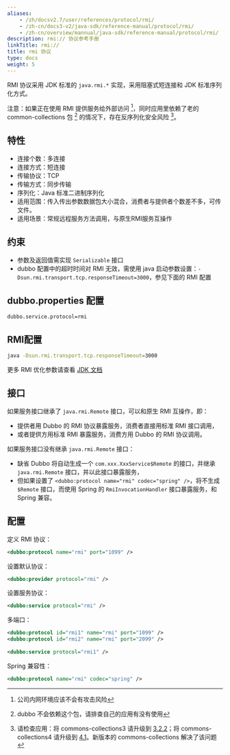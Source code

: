 ```yaml
---
aliases:
    - /zh/docsv2.7/user/references/protocol/rmi/
    - /zh-cn/docs3-v2/java-sdk/reference-manual/protocol/rmi/
    - /zh-cn/overview/mannual/java-sdk/reference-manual/protocol/rmi/
description: rmi:// 协议参考手册
linkTitle: rmi://
title: rmi 协议
type: docs
weight: 5
---
```





RMI 协议采用 JDK 标准的 `java.rmi.*` 实现，采用阻塞式短连接和 JDK 标准序列化方式。

注意：如果正在使用 RMI 提供服务给外部访问 [^1]，同时应用里依赖了老的 common-collections 包 [^2] 的情况下，存在反序列化安全风险 [^3]。

## 特性

* 连接个数：多连接
* 连接方式：短连接
* 传输协议：TCP
* 传输方式：同步传输
* 序列化：Java 标准二进制序列化
* 适用范围：传入传出参数数据包大小混合，消费者与提供者个数差不多，可传文件。
* 适用场景：常规远程服务方法调用，与原生RMI服务互操作

## 约束

* 参数及返回值需实现 `Serializable` 接口
* dubbo 配置中的超时时间对 RMI 无效，需使用 java 启动参数设置：`-Dsun.rmi.transport.tcp.responseTimeout=3000`，参见下面的 RMI 配置

## dubbo.properties 配置

```properties
dubbo.service.protocol=rmi
```

## RMI配置

```sh
java -Dsun.rmi.transport.tcp.responseTimeout=3000
```
更多 RMI 优化参数请查看 [JDK 文档](https://docs.oracle.com/javase/6/docs/technotes/guides/rmi/sunrmiproperties.html)


## 接口

如果服务接口继承了 `java.rmi.Remote` 接口，可以和原生 RMI 互操作，即：

* 提供者用 Dubbo 的 RMI 协议暴露服务，消费者直接用标准 RMI 接口调用，
* 或者提供方用标准 RMI 暴露服务，消费方用 Dubbo 的 RMI 协议调用。

如果服务接口没有继承 `java.rmi.Remote` 接口：

* 缺省 Dubbo 将自动生成一个 `com.xxx.XxxService$Remote` 的接口，并继承 `java.rmi.Remote` 接口，并以此接口暴露服务，
* 但如果设置了 `<dubbo:protocol name="rmi" codec="spring" />`，将不生成 `$Remote` 接口，而使用 Spring 的 `RmiInvocationHandler` 接口暴露服务，和 Spring 兼容。

## 配置

定义 RMI 协议：

```xml
<dubbo:protocol name="rmi" port="1099" />
```

设置默认协议：

```xml
<dubbo:provider protocol="rmi" />
```

设置服务协议：

```xml
<dubbo:service protocol="rmi" />
```

多端口：

```xml
<dubbo:protocol id="rmi1" name="rmi" port="1099" />
<dubbo:protocol id="rmi2" name="rmi" port="2099" />
 
<dubbo:service protocol="rmi1" />
```

Spring 兼容性：

```xml
<dubbo:protocol name="rmi" codec="spring" />
```

[^1]: 公司内网环境应该不会有攻击风险
[^2]: dubbo 不会依赖这个包，请排查自己的应用有没有使用
[^3]: 请检查应用：将 commons-collections3 请升级到 [3.2.2](https://commons.apache.org/proper/commons-collections/release_3_2_2.html)；将 commons-collections4 请升级到 [4.1](https://commons.apache.org/proper/commons-collections/release_4_1.html)。新版本的 commons-collections 解决了该问题
